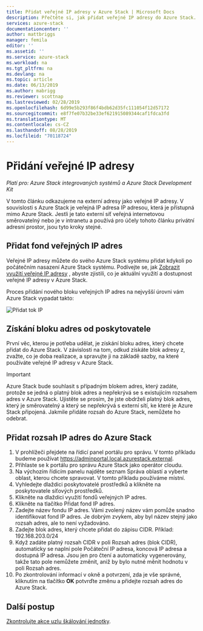 ```yaml
---
title: Přidat veřejné IP adresy v Azure Stack | Microsoft Docs
description: Přečtěte si, jak přidat veřejné IP adresy do Azure Stack.
services: azure-stack
documentationcenter: ''
author: mattbriggs
manager: femila
editor: ''
ms.assetid: ''
ms.service: azure-stack
ms.workload: na
ms.tgt_pltfrm: na
ms.devlang: na
ms.topic: article
ms.date: 06/13/2019
ms.author: mabrigg
ms.reviewer: scottnap
ms.lastreviewed: 02/28/2019
ms.openlocfilehash: 6d99e5b293f86f4bdb62d35fc111054f12d57172
ms.sourcegitcommit: e8f7fe07b32be33ef621915089344caf1fdca3fd
ms.translationtype: MT
ms.contentlocale: cs-CZ
ms.lasthandoff: 08/28/2019
ms.locfileid: "70118724"
---
```

# <a name="add-public-ip-addresses"></a>Přidání veřejné IP adresy
*Platí pro: Azure Stack integrovaných systémů a Azure Stack Development Kit*  

V tomto článku odkazujeme na externí adresy jako veřejné IP adresy. V souvislosti s Azure Stack je veřejná IP adresa IP adresou, která je přístupná mimo Azure Stack. Jestli je tato externí síť veřejná internetovou směrovatelný nebo je v intranetu a používá pro účely tohoto článku privátní adresní prostor, jsou tyto kroky stejné.

## <a name="add-a-public-ip-address-pool"></a>Přidat fond veřejných IP adres
Veřejné IP adresy můžete do svého Azure Stack systému přidat kdykoli po počátečním nasazení Azure Stack systému. Podívejte se, jak [Zobrazit využití veřejné IP adresy](azure-stack-viewing-public-ip-address-consumption.md) , abyste zjistili, co je aktuální využití a dostupnost veřejné IP adresy v Azure Stack.

Proces přidání nového bloku veřejných IP adres na nejvyšší úrovni vám Azure Stack vypadat takto:

 ![Přidat tok IP](media/azure-stack-add-ips/flow.PNG)

## <a name="obtain-the-address-block-from-your-provider"></a>Získání bloku adres od poskytovatele
První věc, kterou je potřeba udělat, je získání bloku adres, který chcete přidat do Azure Stack. V závislosti na tom, odkud získáte blok adresy z, zvažte, co je doba realizace, a spravujte ji na základě sazby, na které používáte veřejné IP adresy v Azure Stack.

> [!IMPORTANT]
> Azure Stack bude souhlasit s případným blokem adres, který zadáte, protože se jedná o platný blok adres a nepřekrývá se s existujícím rozsahem adres v Azure Stack. Ujistěte se prosím, že jste obdrželi platný blok adres, který je směrovatelný a který se nepřekrývá s externí sítí, ke které je Azure Stack připojená. Jakmile přidáte rozsah do Azure Stack, nemůžete ho odebrat.

## <a name="add-the-ip-address-range-to-azure-stack"></a>Přidat rozsah IP adres do Azure Stack

1. V prohlížeči přejdete na řídicí panel portálu pro správu. V tomto příkladu budeme používat https://adminportal.local.azurestack.external.
2. Přihlaste se k portálu pro správu Azure Stack jako operátor cloudu.
3. Na výchozím řídicím panelu najděte seznam Správa oblastí a vyberte oblast, kterou chcete spravovat. V tomto příkladu používáme místní.
4. Vyhledejte dlaždici poskytovatelé prostředků a klikněte na poskytovatele síťových prostředků.
5. Klikněte na dlaždici využití fondů veřejných IP adres.
6. Klikněte na tlačítko Přidat fond IP adres.
7. Zadejte název fondu IP adres. Vámi zvolený název vám pomůže snadno identifikovat fond IP adres. Je dobrým zvykem, aby byl název stejný jako rozsah adres, ale to není vyžadováno.
8. Zadejte blok adres, který chcete přidat do zápisu CIDR. Příklad: 192.168.203.0/24
9. Když zadáte platný rozsah CIDR v poli Rozsah adres (blok CIDR), automaticky se naplní pole Počáteční IP adresa, koncová IP adresa a dostupná IP adresa. Jsou jen pro čtení a automaticky vygenerovány, takže tato pole nemůžete změnit, aniž by bylo nutné měnit hodnotu v poli Rozsah adres.
10. Po zkontrolování informací v okně a potvrzení, zda je vše správné, kliknutím na tlačítko **OK** potvrďte změnu a přidejte rozsah adres do Azure Stack.


## <a name="next-steps"></a>Další postup 
[Zkontrolujte akce uzlu škálování jednotky](azure-stack-node-actions.md).
